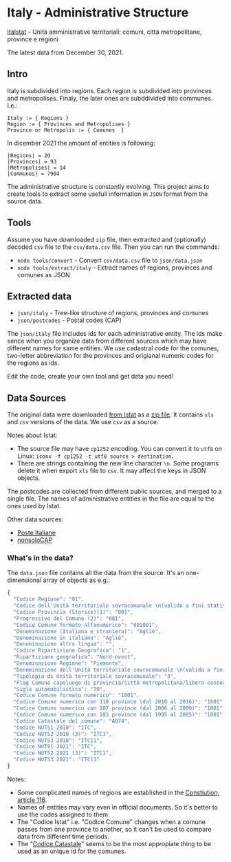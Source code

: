 # Italy - Administrative Structure
[Italstat](https://www.istat.it/) - Unità amministrative territoriali: comuni, città metropolitane, province e regioni

The latest data from December 30, 2021.

## Intro
Italy is subdivided into regions. Each region is subdivided into provinces and
metropolises. Finaly, the later ones are subddivided into communes. I.e.:
```
Italy := { Regions }
Region := { Provinces and Metropolises }
Province or Metropolis := { Comunes  }
```

In dicember 2021 the amount of entities is following:
```
|Regions| = 20
|Provinces| = 93
|Metropolises| = 14
|Communes| = 7904
```

The administrative structure is constantly evolving. This project aims to
create tools to extract some usefull information in `JSON` format from the source data.

## Tools
Assume you have downloaded `zip` file, then extracted and (optionally) decoded `csv` file to
the `csv/data.csv` file. Then you can run the commands:
* `node tools/convert` - Convert `csv/data.csv` file to `json/data.json`
* `node tools/extract/italy` - Extract names of regions, provinces and comunes as JSON

## Extracted data
* `json/italy` - Tree-like structure of regions, provinces and comunes
* `json/postcodes` - Postal codes (CAP)

The `json/italy` file includes ids for each administrative entity. The ids make
sence when you organize data from different sources which may have different
names for same entities. We use cadastral code for the comunes, two-letter
abbreviation for the provinces and origianal numeric codes for the regions as
ids.

Edit the code, create your own tool and get data you need!

## Data Sources
The original data were downloaded [from
Istat](https://www.istat.it/it/archivio/6789) as a [zip file](https://www.istat.it/storage/codici-unita-amministrative/Elenco-codici-statistici-e-denominazioni-delle-unita-territoriali.zip). It contains `xls` and `csv` versions of the data. We use `csv` as a source. 

Notes about Istat:
* The source file may have `cp1252` encoding. You can convert it to
`utf8` on Linux: `iconv -f cp1252 -t utf8 source > destination`.
* There are strings containing the new line character `\n`. Some programs delete it when export `xls` file to `csv`. It may affect the keys in JSON objects.

The postcodes are collected from different public sources, and merged to
a single file. The names of administrative entities in the file are equal to the ones used
by Istat.

Other data sources:
* [Poste Italiane](https://www.poste.it/cap.html)
* [nonsoloCAP](https://www.nonsolocap.it/)

### What's in the data? 
The `data.json` file contains all the data from the source. It's an one-dimensional array of objects as e.g.:
```js
{
  "Codice Regione": "01",
  "Codice dell'Unità territoriale sovracomunale \n(valida a fini statistici)": "201",
  "Codice Provincia (Storico)(1)": "001",
  "Progressivo del Comune (2)": "001",
  "Codice Comune formato alfanumerico": "001001",
  "Denominazione (Italiana e straniera)": "Agliè",
  "Denominazione in italiano": "Agliè",
  "Denominazione altra lingua": "",
  "Codice Ripartizione Geografica": "1",
  "Ripartizione geografica": "Nord-ovest",
  "Denominazione Regione": "Piemonte",
  "Denominazione dell'Unità territoriale sovracomunale \n(valida a fini statistici)": "Torino",
  "Tipologia di Unità territoriale sovracomunale": "3",
  "Flag Comune capoluogo di provincia/città metropolitana/libero consorzio": "0",
  "Sigla automobilistica": "TO",
  "Codice Comune formato numerico": "1001",
  "Codice Comune numerico con 110 province (dal 2010 al 2016)": "1001",
  "Codice Comune numerico con 107 province (dal 2006 al 2009)": "1001",
  "Codice Comune numerico con 103 province (dal 1995 al 2005)": "1001",
  "Codice Catastale del comune": "A074",
  "Codice NUTS1 2010": "ITC",
  "Codice NUTS2 2010 (3)": "ITC1",
  "Codice NUTS3 2010": "ITC11",
  "Codice NUTS1 2021": "ITC",
  "Codice NUTS2 2021 (3)": "ITC1",
  "Codice NUTS3 2021": "ITC11"
}
```

Notes:
* Some complicated names of regions are established in the [Constiution, article 116](https://www.senato.it/istituzione/la-costituzione/parte-ii/titolo-v/articolo-116).
* Names of entities may vary even in official documents. So it's better to use
  the codes assigned to them.
* The "Codice Istat" i.e. "Codice Comune" changes when a comune passes from one
  province to another, so it can't be used to compare data from different time periods.
* The "[Codice Catastale](https://it.wikipedia.org/wiki/Codice_catastale)"
  seems to be the most appropiate thing to be used as an unique id for the comunes. 

